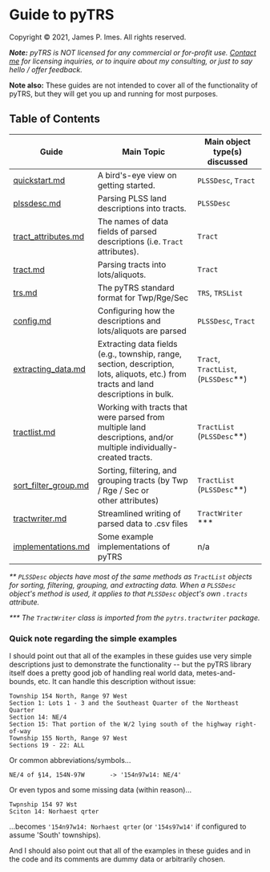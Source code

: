 # Guide to pyTRS
Copyright © 2021, James P. Imes. All rights reserved.

*__Note:__ pyTRS is NOT licensed for any commercial or for-profit use. [Contact me](mailto:jamesimes@gmail.com) for licensing inquiries, or to inquire about my consulting, or just to say hello / offer feedback.*

__Note also:__ These guides are not intended to cover all of the functionality of pyTRS, but they will get you up and running for most purposes.


## Table of Contents

|Guide             | Main Topic                                 | Main object<br>type(s) discussed                     |
|------------------|-----------------------------------------|----------------------|
| [quickstart.md](https://github.com/JamesPImes/pyTRS/blob/master/guides/guides/quickstart.md)     | A bird's-eye view on getting started.      | `PLSSDesc`, `Tract` |
| [plssdesc.md](https://github.com/JamesPImes/pyTRS/blob/master/guides/guides/plssdesc.md)       | Parsing PLSS land descriptions into tracts. | `PLSSDesc`       |
| [tract_attributes.md](https://github.com/JamesPImes/pyTRS/blob/master/guides/guides/tract_attributes.md) | The names of data fields of parsed descriptions (i.e. `Tract` <br> attributes). | `Tract` |
| [tract.md](https://github.com/JamesPImes/pyTRS/blob/master/guides/guides/tract.md)          | Parsing tracts into lots/aliquots.          | `Tract`          |
| [trs.md](https://github.com/JamesPImes/pyTRS/blob/master/guides/guides/trs.md)     | The pyTRS standard format for Twp/Rge/Sec     | `TRS`, `TRSList` |
| [config.md](https://github.com/JamesPImes/pyTRS/blob/master/guides/guides/config.md)    | Configuring how the descriptions and lots/aliquots are parsed | `PLSSDesc`, `Tract` |
| [extracting_data.md](https://github.com/JamesPImes/pyTRS/blob/master/guides/guides/extracting_data.md) | Extracting data fields (e.g., township, range, section, description, <br>lots, aliquots, etc.) from tracts and land descriptions in bulk. | `Tract`, `TractList`, (`PLSSDesc`\*\*) |
| [tractlist.md](https://github.com/JamesPImes/pyTRS/blob/master/guides/guides/tractlist.md) | Working with tracts that were parsed from multiple land <br> descriptions, and/or multiple individually-created tracts. | `TractList` (`PLSSDesc`\*\*) |
| [sort_filter_group.md](https://github.com/JamesPImes/pyTRS/blob/master/guides/guides/sort_filter_group.md) | Sorting, filtering, and grouping tracts (by Twp / Rge / Sec or <br>other attributes) | `TractList` (`PLSSDesc`\*\*) | 
| [tractwriter.md](https://github.com/JamesPImes/pyTRS/blob/master/guides/guides/tractwriter.md) | Streamlined writing of parsed data to .csv files     | `TractWriter` \*\*\* |
| [implementations.md](https://github.com/JamesPImes/pyTRS/blob/master/guides/guides/implementations.md) | Some example implementations of pyTRS | n/a |

*\*\* `PLSSDesc` objects have most of the same methods as `TractList` objects for sorting, filtering, grouping, and extracting data. When a `PLSSDesc` object's method is used, it applies to that `PLSSDesc` object's own `.tracts` attribute.*

*\*\*\* The `TractWriter` class is imported from the `pytrs.tractwriter` package.*


### Quick note regarding the simple examples

I should point out that all of the examples in these guides use very simple descriptions just to demonstrate the functionality -- but the pyTRS library itself does a pretty good job of handling real world data, metes-and-bounds, etc. It can handle this description without issue:
```
Township 154 North, Range 97 West
Section 1: Lots 1 - 3 and the Southeast Quarter of the Northeast Quarter
Section 14: NE/4
Section 15: That portion of the W/2 lying south of the highway right-of-way
Township 155 North, Range 97 West
Sections 19 - 22: ALL
```
Or common abbreviations/symbols...
```
NE/4 of §14, 154N-97W       -> '154n97w14: NE/4'
```
Or even typos and some missing data (within reason)...
```
Twpnship 154 97 Wst
Sciton 14: Norhaest qrter
```
...becomes `'154n97w14: Norhaest qrter` (or `'154s97w14'` if configured to assume 'South' townships).

And I should also point out that all of the examples in these guides and in the code and its comments are dummy data or arbitrarily chosen.
